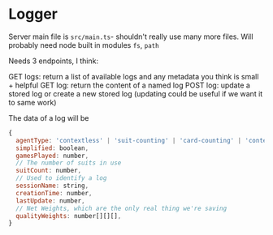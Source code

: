 # Logger

Server main file is `src/main.ts`- shouldn't really use many more files. Will probably need node built in modules `fs`, `path`

Needs 3 endpoints, I think:

GET logs: return a list of available logs and any metadata you think is small + helpful
GET log: return the content of a named log
POST log: update a stored log or create a new stored log (updating could be useful if we want it to same work)

The data of a log will be

```javascript
{
  agentType: 'contextless' | 'suit-counting' | 'card-counting' | 'context-learning',
  simplified: boolean,
  gamesPlayed: number,
  // The number of suits in use
  suitCount: number,
  // Used to identify a log
  sessionName: string,
  creationTime: number,
  lastUpdate: number,
  // Net Weights, which are the only real thing we're saving
  qualityWeights: number[][][],
}
```
